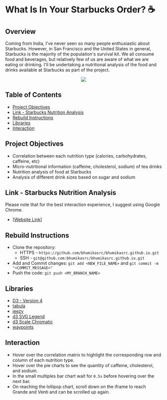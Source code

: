 # What Is In Your Starbucks Order? ☕️


## Overview

Coming from India, I've never seen so many people enthusiastic about Starbucks. However, in San Francisco and the United States in general, Starbucks is the majority of the population's survival kit. We all consume food and beverages, but relatively few of us are aware of what we are eating or drinking. I'll be undertaking a nutritional analysis of the food and drinks available at Starbucks as part of the project.


<p align="center">
  <kbd><img src="https://media.giphy.com/media/5xtDarxMlfVnrjN4MyQ/giphy.gif"></img></kbd>
</p>



## Table of Contents

- [Project Objectives](#project-objectives)
- [Link - Starbucks Nutrition Analysis](#link---starbucks-nutrition-analysis)
- [Rebuild Instructions](#rebuild-instructions)
- [Libraries](#libraries)
- [Interaction](#libraries)

## Project Objectives

+ Correlation between each nutrition type (calories, carbohydrates, caffeine, etc)
+ Micro-nutritional information (caffeine, cholesterol, sodium) of tea drinks
+ Nutrition analysis of food at Starbucks
+ Analysis of different drink sizes based on sugar and
  sodium


## Link - Starbucks Nutrition Analysis

Please note that for the best interaction experience, I suggest using Google Chrome.

+ [[Website Link](https://bhumikasrc.github.io/starbucks-nutrition-analysis/)]


## Rebuild Instructions
+ Clone the repository: 
  + HTTPS - `https://github.com/bhumikasrc/bhumikasrc.github.io.git`
  + SSH - `git@github.com:bhumikasrc/bhumikasrc.github.io.git`
+ Add and Commit changes: `git add <NEW_FILE_NAME>` and `git commit -m "<COMMIT_MESSAGE>"`
+ Push the code: `git push <MY_BRANCH_NAME>`

## Libraries
+ [D3 - Version 4](https://d3js.org)
+ [tabula](https://tabula.technology)
+ [jeezy](https://github.com/HarryStevens/jeezy)
+ [d3 SVG Legend](https://d3-legend.susielu.com)
+ [d3 Scale Chromatic](https://github.com/d3/d3-scale-chromatic)
+ [waypoints](http://imakewebthings.com/waypoints/)

## Interaction
+ Hover over the correlation matrix to highlight the corresponding row and column of each nutrition type.
+ Hover over the pie charts to see the quantity of caffeine, cholesterol, and sodium.
+ In the small multiples bar chart wait for `0.5s` before hovering over the next bar.
+ On reaching the lollipop chart, scroll down on the iframe to reach Grande and Venti and can be scrolled up again.

